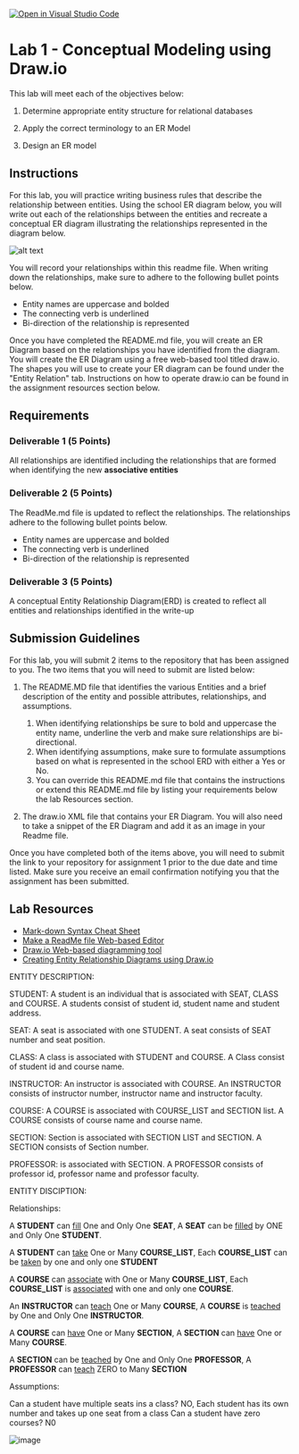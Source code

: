 [![Open in Visual Studio Code](https://classroom.github.com/assets/open-in-vscode-c66648af7eb3fe8bc4f294546bfd86ef473780cde1dea487d3c4ff354943c9ae.svg)](https://classroom.github.com/online_ide?assignment_repo_id=9257888&assignment_repo_type=AssignmentRepo)
# Lab 1 - Conceptual Modeling using Draw.io
This lab will meet each of the objectives below:
1. Determine appropriate entity structure for relational databases

2. Apply the correct terminology to an ER Model

3. Design an ER model

## Instructions
For this lab, you will practice writing business rules that describe the relationship between entities.  Using the school ER diagram below, you will write out each of the relationships between the entities and recreate a conceptual ER diagram illustrating the relationships represented in the diagram below.

![alt text](https://instructorc.github.io/site/home/images/school_ERD.PNG)

You will record your relationships within this readme file.  When writing down the relationships, make sure to adhere to the following bullet points below.
- Entity names are uppercase and bolded
- The connecting verb is underlined
- Bi-direction of the relationship is represented


Once you have completed the README.md file, you will create an ER Diagram based on the relationships you have identified from the diagram. You will create the ER Diagram using a free web-based tool titled draw.io.  The shapes you will use to create your ER diagram can be found under the "Entity Relation" tab.  Instructions on how to operate draw.io can be found in the assignment resources section below.

## Requirements

### Deliverable 1 (5 Points)
All relationships are identified including the relationships that are formed when identifying the new **associative entities**


### Deliverable 2 (5 Points)
The ReadMe.md file is updated to reflect the relationships. The relationships adhere to the following bullet points below.
- Entity names are uppercase and bolded
- The connecting verb is underlined
- Bi-direction of the relationship is represented


### Deliverable 3 (5 Points)
A conceptual Entity Relationship Diagram(ERD) is created to reflect all entities and relationships identified in the write-up

## Submission Guidelines

For this lab, you will submit 2 items to the repository that has been assigned to you.  The two items that you will need to submit are listed below: 
1. The README.MD file that identifies the various Entities and a brief description of the entity and possible attributes, relationships, and assumptions. 
   1. When identifying relationships be sure to bold and uppercase the entity name, underline the verb and make sure relationships are bi-directional. 
   2. When identifying assumptions, make sure to formulate assumptions based on what is represented in the school ERD with either a Yes or No. 
   3. You can override this README.md file that contains the instructions or extend this README.md file by listing your requirements below the lab Resources section.

2. The draw.io XML file that contains your ER Diagram.  You will also need to take a snippet of the ER Diagram and add it as an image in your Readme file.

Once you have completed both of the items above, you will need to submit the link to your repository for assignment 1 prior to the due date and time listed.  Make sure you receive an email confirmation notifying you that the assignment has been submitted.


## Lab Resources
- [Mark-down Syntax Cheat Sheet](https://enterprise.github.com/downloads/en/markdown-cheatsheet.pdf)
- [Make a ReadMe file Web-based Editor](https://www.makeareadme.com/)
- [Draw.io Web-based diagramming tool](https://app.diagrams.net/)
- [Creating Entity Relationship Diagrams using Draw.io](https://www.youtube.com/watch?v=lAtCySGDD48)

ENTITY DESCRIPTION:

STUDENT: A student is an individual that is associated with SEAT, CLASS and COURSE. A students consist of student id, student name and student address.

SEAT: A seat is associated with one STUDENT. A seat consists of SEAT number and seat position.

CLASS: A class is associated with STUDENT and COURSE. A Class consist of student id and course name.

INSTRUCTOR: An instructor is associated with COURSE. An INSTRUCTOR consists of instructor number, instructor name and instructor faculty.

COURSE: A COURSE is associated with COURSE_LIST and SECTION list. A COURSE consists of course name and course name.

SECTION: Section is associated with SECTION LIST  and SECTION. A SECTION consists of Section number.

PROFESSOR: is associated with SECTION. A PROFESSOR consists of professor id, professor name and professor faculty.


ENTITY DISCIPTION:


Relationships:

A __STUDENT__ can <ins>fill</ins> One and Only One __SEAT__, A __SEAT__ can be <ins>filled</ins> by ONE and Only One __STUDENT__.

A __STUDENT__ can <ins>take</ins> One or Many __COURSE_LIST__, Each __COURSE_LIST__ can be <ins>taken</ins> by one and only one __STUDENT__

A __COURSE__ can <ins>associate</ins> with One or Many __COURSE_LIST__, Each __COURSE_LIST__ is <ins>associated</ins> with one and only one __COURSE__.

An __INSTRUCTOR__ can <ins>teach</ins> One or Many __COURSE__, A __COURSE__ is  <ins>teached</ins> by One and Only One __INSTRUCTOR__.

A __COURSE__ can <ins>have</ins> One or Many __SECTION__, A __SECTION__ can <ins>have</ins> One or Many __COURSE__.

A __SECTION__ can be <ins>teached</ins> by One and Only One __PROFESSOR__, A __PROFESSOR__ can <ins>teach</ins> ZERO to Many __SECTION__




 Assumptions:
 
Can a student have multiple seats ins a class? NO, Each student has its own number and takes up one seat from a class
Can a student have zero courses? N0




![image](https://user-images.githubusercontent.com/117416929/201451976-4937d80d-8b97-48de-8f36-4aa95bc1d5c5.png)


